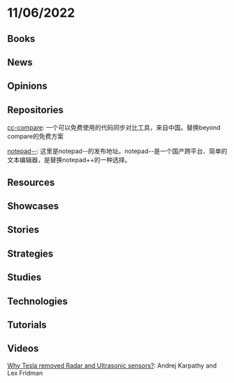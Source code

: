 # 11/06/2022

## Books

## News

## Opinions

## Repositories
[cc-compare](https://gitee.com/cxasm/cc-compare): 一个可以免费使用的代码同步对比工具，来自中国。替换beyond compare的免费方案

[notepad--](https://gitee.com/cxasm/notepad--): 这里是notepad--的发布地址。notepad--是一个国产跨平台、简单的文本编辑器，是替换notepad++的一种选择。

## Resources

## Showcases

## Stories

## Strategies

## Studies

## Technologies

## Tutorials

## Videos
[Why Tesla removed Radar and Ultrasonic sensors?](https://www.youtube.com/watch?v=_W1JBAfV4Io): Andrej Karpathy and Lex Fridman
